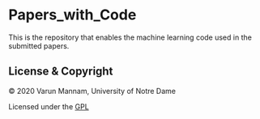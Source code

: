 # Papers_with_Code
This is the repository that enables the machine learning code used in the submitted papers.



## License & Copyright
© 2020 Varun Mannam, University of Notre Dame

Licensed under the [GPL](https://github.com/varunmannam/Papers_with_Code/blob/master/LICENSE)
